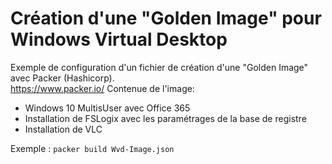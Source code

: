 # Création d'une "Golden Image" pour Windows Virtual Desktop
Exemple de configuration d'un fichier de création d'une "Golden Image" avec Packer (Hashicorp).<br/>
https://www.packer.io/
Contenue de l'image:<br/>
- Windows 10 MultisUser avec Office 365
- Installation de FSLogix avec les paramétrages de la base de registre
- Installation de VLC

Exemple : ``packer build Wvd-Image.json``